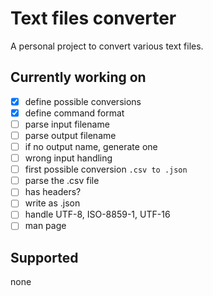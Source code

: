 # Text files converter

A personal project to convert various text files.

## Currently working on

- [x] define possible conversions
- [x] define command format
- [ ] parse input filename
- [ ] parse output filename
- [ ] if no output name, generate one
- [ ] wrong input handling
- [ ] first possible conversion
`.csv to .json`
- [ ] parse the .csv file
- [ ] has headers?
- [ ] write as .json
- [ ] handle UTF-8, ISO-8859-1, UTF-16
- [ ] man page

## Supported

none
